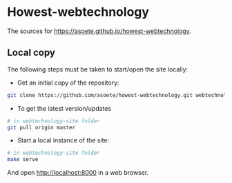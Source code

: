 # Howest-webtechnology

The sources for <https://asoete.github.io/howest-webtechnology>.

## Local copy

The following steps must be taken to start/open the site locally:

* Get an initial copy of the repository:
```bash
git clone https://github.com/asoete/howest-webtechnology.git webtechnology-site
```
* To get the latest version/updates
```bash
# in webtechnology-site folder
git pull origin master
```
* Start a local instance of the site:
```bash
# in webtechnology-site folder
make serve
```
   And open <http://localhost:8000> in a web browser.
